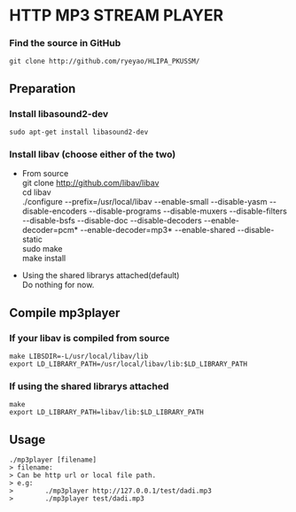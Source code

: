 HTTP MP3 STREAM PLAYER
======================
### Find the source in GitHub  
    git clone http://github.com/ryeyao/HLIPA_PKUSSM/

Preparation
-----------
### Install libasound2-dev  
    sudo apt-get install libasound2-dev  

### Install libav (choose either of the two)  
* From source  
        git clone http://github.com/libav/libav  
        cd libav  
        ./configure --prefix=/usr/local/libav --enable-small --disable-yasm --disable-encoders --disable-programs --disable-muxers --disable-filters --disable-bsfs --disable-doc --disable-decoders --enable-decoder=pcm* --enable-decoder=mp3* --enable-shared --disable-static  
        sudo make  
        make install  

* Using the shared librarys attached(default)  
        Do nothing for now.  

Compile mp3player
-----------------
### If your libav is compiled from source  
    make LIBSDIR=-L/usr/local/libav/lib  
    export LD_LIBRARY_PATH=/usr/local/libav/lib:$LD_LIBRARY_PATH  

### If using the shared librarys attached  
    make  
    export LD_LIBRARY_PATH=libav/lib:$LD_LIBRARY_PATH  

Usage
-----
    ./mp3player [filename]  
    > filename:  
    > Can be http url or local file path.  
    > e.g: 
    >        ./mp3player http://127.0.0.1/test/dadi.mp3  
    >        ./mp3player test/dadi.mp3  
